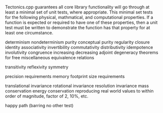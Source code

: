 Tectonics.cpp guarantees all core library functionality will go through at least a minimal set of unit tests, where appropriate.
This minimal set tests for the following physical, mathmatical, and computational properties. 
If a function is expected or required to have one of these properties, 
then a unit test must be written to demonstrate the function has that property for at least one circumstance.

determinism
nondeterminism
purity
conceptual purity
regularity
closure
identity
associativity
invertibility
commutativity
distributivity
idempotence
involutivity
congruence
increasing
decreasing
adjoint
degeneracy
theorems for free
miscellaneous equivalence relations

transitivity
reflexivity
symmetry

precision requirements
memory footprint size requirements

translational invariance
rotational invariance
resolution invariance
mass conservation
energy conservation
reproducing real world values to within order of magnitude, factor of 2, 10%, etc.

happy path (barring no other test)